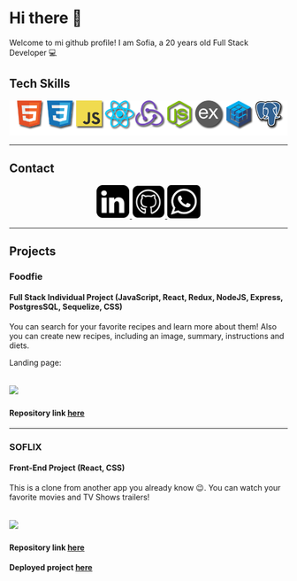 # Hi there 👋

Welcome to mi github profile! I am Sofia, a 20 years old Full Stack Developer 💻

## Tech Skills

<p align="center">
<img src="https://github.com/sofiarocchietti/sofiarocchietti/blob/main/img/logos.png"/>
</p>

---

## Contact 

<p align="center">
    <a href="https://www.linkedin.com/in/sofiarocchietti/">
      <img src='https://github.com/sofiarocchietti/sofiarocchietti/blob/main/img/linkedIn_PNG22.png' alt='linkedin' height='60'>
    </a>
      <a href="https://github.com/sofiarocchietti">
      <img src='https://github.com/sofiarocchietti/sofiarocchietti/blob/main/img/github-154-675675.png' alt='github' height='60'>
    </a>
    <a href="https://api.whatsapp.com/send?phone=5493513076936">
      <img src='https://github.com/sofiarocchietti/sofiarocchietti/blob/main/img/black-and-white-whatsapp-logo-png-clip-art.png' alt='whatsapp' height='60'>
    </a>
</p>

---

## Projects 


### Foodfie
#### Full Stack Individual Project (JavaScript, React, Redux, NodeJS, Express, PostgresSQL, Sequelize, CSS) 
You can search for your favorite recipes and learn more about them! Also you can create new recipes, including an image, summary, instructions and diets. 

Landing page:

[<img src="https://github.com/sofiarocchietti/sofiarocchietti/blob/main/img/Foodfie2.gif"/>](https://github.com/sofiarocchietti/Foodfie) 
---
#### Repository link [here](https://github.com/sofiarocchietti/Foodfie)


---

### SOFLIX
#### Front-End Project (React, CSS) 
This is a clone from another app you already know 😉. You can watch your favorite movies and TV Shows trailers!

[<img src="https://github.com/sofiarocchietti/sofiarocchietti/blob/main/img/SOFLIX.gif"/>](https://github.com/sofiarocchietti/soflix) 
---
#### Repository link [here](https://github.com/sofiarocchietti/soflix)
#### Deployed project [here](https://soflix.vercel.app/home)

<!--
**sofiarocchietti/sofiarocchietti** is a ✨ _special_ ✨ repository because its `README.md` (this file) appears on your GitHub profile.

Here are some ideas to get you started:

- 🔭 I’m currently working on ...
- 🌱 I’m currently learning ...
- 👯 I’m looking to collaborate on ...
- 🤔 I’m looking for help with ...
- 💬 Ask me about ...
- 📫 How to reach me: ...
- 😄 Pronouns: ...
- ⚡ Fun fact: ...
-->
